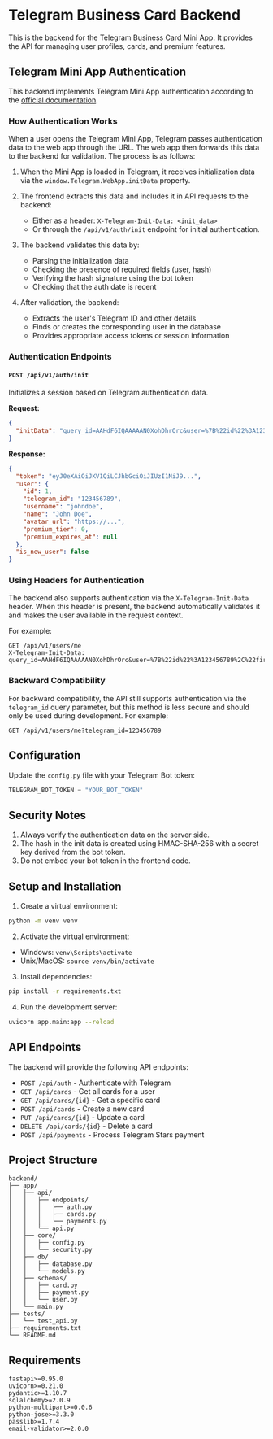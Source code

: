 # Telegram Business Card Backend

This is the backend for the Telegram Business Card Mini App. It provides the API for managing user profiles, cards, and premium features.

## Telegram Mini App Authentication

This backend implements Telegram Mini App authentication according to the [official documentation](https://core.telegram.org/bots/webapps#validating-data-received-via-the-web-app).

### How Authentication Works

When a user opens the Telegram Mini App, Telegram passes authentication data to the web app through the URL. The web app then forwards this data to the backend for validation. The process is as follows:

1. When the Mini App is loaded in Telegram, it receives initialization data via the `window.Telegram.WebApp.initData` property.
2. The frontend extracts this data and includes it in API requests to the backend:
   - Either as a header: `X-Telegram-Init-Data: <init_data>`
   - Or through the `/api/v1/auth/init` endpoint for initial authentication.

3. The backend validates this data by:
   - Parsing the initialization data
   - Checking the presence of required fields (user, hash)
   - Verifying the hash signature using the bot token
   - Checking that the auth date is recent

4. After validation, the backend:
   - Extracts the user's Telegram ID and other details
   - Finds or creates the corresponding user in the database
   - Provides appropriate access tokens or session information

### Authentication Endpoints

#### `POST /api/v1/auth/init`

Initializes a session based on Telegram authentication data.

**Request:**
```json
{
  "initData": "query_id=AAHdF6IQAAAAAN0XohDhrOrc&user=%7B%22id%22%3A123456789%2C%22first_name%22%3A%22John%22%2C%22last_name%22%3A%22Doe%22%2C%22username%22%3A%22johndoe%22%2C%22language_code%22%3A%22en%22%7D&auth_date=1672527737&hash=c0c8058c6a962e3363accf844a7693ef0e43309d346fa9f8a26842f33a0a30a3"
}
```

**Response:**
```json
{
  "token": "eyJ0eXAiOiJKV1QiLCJhbGciOiJIUzI1NiJ9...",
  "user": {
    "id": 1,
    "telegram_id": "123456789",
    "username": "johndoe",
    "name": "John Doe",
    "avatar_url": "https://...",
    "premium_tier": 0,
    "premium_expires_at": null
  },
  "is_new_user": false
}
```

### Using Headers for Authentication

The backend also supports authentication via the `X-Telegram-Init-Data` header. When this header is present, the backend automatically validates it and makes the user available in the request context.

For example:
```
GET /api/v1/users/me
X-Telegram-Init-Data: query_id=AAHdF6IQAAAAAN0XohDhrOrc&user=%7B%22id%22%3A123456789%2C%22first_name%22%3A%22John%22%2C%22last_name%22%3A%22Doe%22%2C%22username%22%3A%22johndoe%22%2C%22language_code%22%3A%22en%22%7D&auth_date=1672527737&hash=c0c8058c6a962e3363accf844a7693ef0e43309d346fa9f8a26842f33a0a30a3
```

### Backward Compatibility

For backward compatibility, the API still supports authentication via the `telegram_id` query parameter, but this method is less secure and should only be used during development. For example:

```
GET /api/v1/users/me?telegram_id=123456789
```

## Configuration

Update the `config.py` file with your Telegram Bot token:

```python
TELEGRAM_BOT_TOKEN = "YOUR_BOT_TOKEN"
```

## Security Notes

1. Always verify the authentication data on the server side.
2. The hash in the init data is created using HMAC-SHA-256 with a secret key derived from the bot token.
3. Do not embed your bot token in the frontend code.

## Setup and Installation

1. Create a virtual environment:
```bash
python -m venv venv
```

2. Activate the virtual environment:
- Windows: `venv\Scripts\activate`
- Unix/MacOS: `source venv/bin/activate`

3. Install dependencies:
```bash
pip install -r requirements.txt
```

4. Run the development server:
```bash
uvicorn app.main:app --reload
```

## API Endpoints

The backend will provide the following API endpoints:

- `POST /api/auth` - Authenticate with Telegram
- `GET /api/cards` - Get all cards for a user
- `GET /api/cards/{id}` - Get a specific card
- `POST /api/cards` - Create a new card
- `PUT /api/cards/{id}` - Update a card
- `DELETE /api/cards/{id}` - Delete a card
- `POST /api/payments` - Process Telegram Stars payment

## Project Structure

```
backend/
├── app/
│   ├── api/
│   │   ├── endpoints/
│   │   │   ├── auth.py
│   │   │   ├── cards.py
│   │   │   └── payments.py
│   │   └── api.py
│   ├── core/
│   │   ├── config.py
│   │   └── security.py
│   ├── db/
│   │   ├── database.py
│   │   └── models.py
│   ├── schemas/
│   │   ├── card.py
│   │   ├── payment.py
│   │   └── user.py
│   └── main.py
├── tests/
│   └── test_api.py
├── requirements.txt
└── README.md
```

## Requirements

```
fastapi>=0.95.0
uvicorn>=0.21.0
pydantic>=1.10.7
sqlalchemy>=2.0.9
python-multipart>=0.0.6
python-jose>=3.3.0
passlib>=1.7.4
email-validator>=2.0.0
``` 